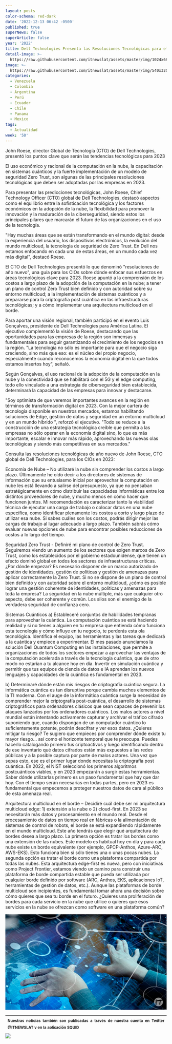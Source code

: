 ```yaml
---
layout: posts
color-schema: red-dark
date: '2022-12-13 06:42 -0500'
published: true
superNews: false
superArticle: false
year: '2022'
title: Dell Technologies Presenta las Resoluciones Tecnológicas para el Año Nuevo
detail-image: >-
  https://raw.githubusercontent.com/itnewslat/assets/master/img/1024x680/manos-en-tecnologia-g.jpg
image: >-
  https://raw.githubusercontent.com/itnewslat/assets/master/img/540x320/manos-en-tecnologia-p.jpg
categories:
  - Venezuela
  - Colombia
  - Argentina
  - Perú
  - Ecuador
  - Chile
  - Panama
  - Mexico
tags:
  - Actualidad
week: '50'
---
```

John Roese, director Global de Tecnología (CTO) de Dell Technologies, presentó los puntos clave que serán las tendencias tecnológicas para 2023
 
El uso económico y racional de la computación en la nube, la capacitación en sistemas cuánticos y la fuerte implementación de un modelo de seguridad Zero Trust, son algunas de las principales resoluciones tecnológicas que deben ser adoptadas por las empresas en 2023.
 
Para presentar las predicciones tecnológicas, John Roese, Chief Technology Officer (CTO) global de Dell Technologies, destacó aspectos como el equilibrio entre la sofisticación tecnológica y los factores económicos en la adopción de la nube, la flexibilidad para promover la innovación y la maduración de la ciberseguridad, siendo estos los principales pilares que marcarán el futuro de las organizaciones en el uso de la tecnología.
 
"Hay muchas áreas que se están transformando en el mundo digital: desde la experiencia del usuario, los dispositivos electrónicos, la evolución del mundo multicloud, la tecnología de seguridad de Zero Trust. En Dell nos estamos enfocando en cada una de estas áreas, en un mundo cada vez más digital", destacó Roese.
 
El CTO de Dell Technologies presentó lo que denominó "resoluciones de año nuevo", una guía para los CIOs sobre dónde enfocar sus esfuerzos en áreas tecnológicas clave para 2023. Roese apuntó a la comprensión de los costos a largo plazo de la adopción de la computación en la nube; a tener un plano de control Zero Trust bien definido y con autoridad sobre su entorno multicloud; a la implementación de sistemas cuánticos y a prepararse para la criptografía post cuántica en las infraestructuras tecnológicas; y a cómo implementar una arquitectura multicloud en el borde.
 
Para aportar una visión regional, también participó en el evento Luis Gonçalves, presidente de Dell Technologies para América Latina. El ejecutivo complementó la visión de Roese, destacando que las oportunidades para las empresas de la región son inmensas y fundamentales para seguir garantizando el crecimiento de los negocios en la región. "La tecnología no sólo es importante para que el negocio siga creciendo, sino más que eso: es el núcleo del propio negocio, especialmente cuando reconocemos la economía digital en la que todos estamos insertos hoy", señaló.
 
Según Gonçalves, el uso racional de la adopción de la computación en la nube y la conectividad que se habilitará con el 5G y el edge computing, todo ello vinculado a una estrategia de ciberseguridad bien establecida, determinará la capacidad de las empresas para innovar y destacarse.
 
"Soy optimista de que veremos importantes avances en la región en términos de transformación digital en 2023. Con la mejor cartera de tecnología disponible en nuestros mercados, estamos habilitando soluciones de Edge, gestión de datos y seguridad en un entorno multicloud y en un mundo híbrido ", reforzó el ejecutivo. "Todo se reduce a la construcción de una estrategia tecnológica creíble que permita a las empresas no sólo operar en la economía digital sino, lo que es más importante, escalar e innovar más rápido, aprovechando las nuevas olas tecnológicas y siendo más competitivas en sus mercados."
 
Consulta las resoluciones tecnológicas de año nuevo de John Roese, CTO global de Dell Technologies, para los CIOs en 2023:
 
Economía de Nube – No utilizaré la nube sin comprender los costos a largo plazo.
Últimamente he oído decir a los directores de sistemas de información que su entusiasmo inicial por aprovechar la computación en nube les está llevando a salirse del presupuesto, ya que no pensaban estratégicamente en cómo distribuir las capacidades informáticas entre los distintos proveedores de nube, y mucho menos en cómo hacer que funcionen juntos. Mi recomendación es caracterizar tanto la viabilidad técnica de ejecutar una carga de trabajo o colocar datos en una nube específica, como identificar plenamente los costos a corto y largo plazo de utilizar esa nube. Si sabes cuáles son los costos, podrás dirigir mejor las cargas de trabajo al lugar adecuado a largo plazo. También sabrás cómo evaluar nuevas opciones de nube para encontrar posibles reducciones de costos a lo largo del tiempo.
 
Seguridad Zero Trust - Definiré mi plano de control de Zero Trust.
Seguiremos viendo un aumento de los sectores que exigen marcos de Zero Trust, como los establecidos por el gobierno estadounidense, que tienen un efecto dominó global en todos los sectores de infraestructuras críticas. ¿Por dónde empezar? Es necesario disponer de un marco autorizado de gestión de identidades, gestión de políticas y gestión de amenazas para aplicar correctamente la Zero Trust.  Si no se dispone de un plano de control bien definido y con autoridad sobre el entorno multicloud, ¿cómo es posible lograr una gestión coherente de identidades, políticas y amenazas para toda la empresa? La seguridad en la nube múltiple, más que cualquier otro aspecto, debe ser coherente y común. Los silos son el enemigo de la verdadera seguridad de confianza cero.
 
Sistemas Cuánticos
a) Estableceré conjuntos de habilidades tempranas para aprovechar la cuántica.
La computación cuántica se está haciendo realidad y si no tienes a alguien en tu empresa que entienda cómo funciona esta tecnología y cómo influye en tu negocio, te perderás esta ola tecnológica. Identifica el equipo, las herramientas y las tareas que dedicará a la cuántica y empiece a experimentar. El mes pasado anunciamos la solución Dell Quantum Computing en las instalaciones, que permite a organizaciones de todos los sectores empezar a aprovechar las ventajas de la computación acelerada a través de la tecnología cuántica, que de otro modo no estarían a tu alcance hoy en día. Invertir en simulación cuántica y permitir que tus equipos de ciencia de datos e IA aprendan los nuevos lenguajes y capacidades de la cuántica es fundamental en 2023.
 
b) Determinaré dónde están mis riesgos de criptografía cuántica segura.
La informática cuántica es tan disruptiva porque cambia muchos elementos de la TI moderna. Con el auge de la informática cuántica surge la necesidad de comprender mejor la criptografía post-cuántica, el desarrollo de sistemas criptográficos para ordenadores clásicos que sean capaces de prevenir los ataques lanzados por los ordenadores cuánticos. Los malos actores a nivel mundial están intentando activamente capturar y archivar el tráfico cifrado suponiendo que, cuando dispongan de un computador cuántico lo suficientemente potente, podrán descifrar y ver esos datos. ¿Quieres mitigar tu riesgo? Te sugiero que empieces por comprender dónde existe tu mayor riesgo... así como el horizonte temporal que te preocupa. Puedes hacerlo catalogando primero tus criptoactivos y luego identificando dentro de ese inventario qué datos cifrados están más expuestos a las redes públicas y a la posible captura por parte de malos actores. Una vez que sepas esto, ese es el primer lugar donde necesitas la criptografía post cuántica. En 2022, el NIST seleccionó los primeros algoritmos postcuánticos viables, y en 2023 empezarán a surgir estas herramientas. Saber dónde utilizarlas primero es un paso fundamental que hay que dar hoy. Con el tiempo serán necesarias en todas partes, pero en 2023 es fundamental que empecemos a proteger nuestros datos de cara al público de esta amenaza real. 

Arquitectura multicloud en el borde – Decidiré cuál debe ser mi arquitectura multicloud edge: 1) extensión a la nube o 2) cloud-first.
En 2023 se necesitarán más datos y procesamiento en el mundo real. Desde el procesamiento de datos en tiempo real en fábricas o la alimentación de sistemas de control de robots, el borde se está expandiendo rápidamente en el mundo multicloud. Este año tendrás que elegir qué arquitectura de bordes desea a largo plazo. La primera opción es tratar los bordes como una extensión de las nubes. Este modelo es habitual hoy en día y para cada nube existe un borde equivalente (por ejemplo, GPCP-Anthos, Azure-ARC, AWS-EKS). Esto funciona bien si sólo tienes una o unas pocas nubes. La segunda opción es tratar el borde como una plataforma compartida por todas las nubes. Esta arquitectura edge-first es nueva, pero con iniciativas como Project Frontier, estamos viendo un camino para construir una plataforma de borde compartida estable que pueda ser utilizada por cualquier borde definido por software (ARC, Anthos, EKS, aplicaciones IoT, herramientas de gestión de datos, etc.). Aunque las plataformas de borde multicloud son incipientes, es fundamental tomar ahora una decisión sobre cómo quieres que sea tu borde en el futuro. ¿Quieres una proliferación de bordes para cada servicio en la nube que utilice o quieres que esos servicios en la nube se ofrezcan como software en una plataforma común?
 
![](https://raw.githubusercontent.com/itnewslat/assets/master/img/540x320/manos-en-tecnologia-p.jpg)

<table style="height: 42px;" width="569">
<tbody>
<tr>
<td style="text-align: justify;"><sub><strong>Nuestras noticias también son publicadas a través de nuestra cuenta en Twitter <a href="https://twitter.com/itnewslat?lang=es">@ITNEWSLAT</a> y en la aplicación <a href="https://squidapp.co/en/">SQUID</a></strong></sub></td>
</tr>
</tbody>
</table>

<img src="https://tracker.metricool.com/c3po.jpg?hash=56f88a41e39ab42c063cc51676587a04"/>